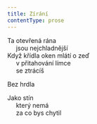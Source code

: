 ```yaml
---
title: Zírání
contentType: prose
---
```


Ta otevřená rána  
     jsou nejchladnější  
Když křídla oken mlátí o zeď  
     v přitahování límce  
     se ztrácíš

Bez hrdla

  

Jako stín  
     který nemá  
     za co bys chytil
